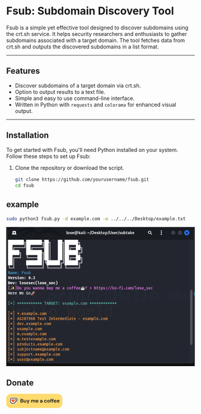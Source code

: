 # Fsub: Subdomain Discovery Tool

Fsub is a simple yet effective tool designed to discover subdomains using the crt.sh service. It helps security researchers and enthusiasts to gather subdomains associated with a target domain. The tool fetches data from crt.sh and outputs the discovered subdomains in a list format.

---

## Features

- Discover subdomains of a target domain via crt.sh.
- Option to output results to a text file.
- Simple and easy to use command-line interface.
- Written in Python with `requests` and `colorama` for enhanced visual output.

---

## Installation

To get started with Fsub, you'll need Python installed on your system. Follow these steps to set up Fsub:

1. Clone the repository or download the script.

   ```bash
   git clone https://github.com/yourusername/fsub.git
   cd fsub
## example
   ```bash
   sudo python3 fsub.py -d example.com -o ../../../Desktop/example.txt
```
<img src='Screenshot From 2025-03-17 06-13-44.png' alt="photo"> 

## Donate

<a href="https://ko-fi.com/n0nex03">
  <img src="https://github.com/losesec/profile/blob/a28d95b5c19b6792bbd78417b979eedb90ea8ab8/kofi1.png" alt="Support Me" width="150" />
</a>
